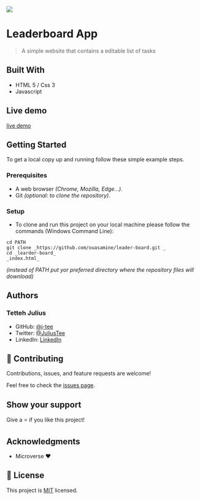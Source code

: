![](https://img.shields.io/badge/Microverse-blueviolet)

# Leaderboard App

> A simple website that contains a editable list of tasks


## Built With

- HTML 5 / Css 3
- Javascript

## Live demo
[live demo](https://j-tee.github.io/leader-board/dist)

## Getting Started

To get a local copy up and running follow these simple example steps.

### Prerequisites

  - A web browser _(Chrome, Mozilla, Edge...)_.
  - Git _(optional: to clone the repository)_.

### Setup

  - To clone and run this project on your local machine please follow the commands (Windows Command Line):
  ```
  cd PATH 
  git clone _https://github.com/ouasamine/leader-board.git _
  cd _learder-board_
  _index.html_ 
  ```
  _(instead of PATH put yor preferred directory where the repository files will download)_


## Authors

### Tetteh Julius
- GitHub: [@j-tee](https://github.com/j-tee)
- Twitter: [@JuliusTee](https://twitter.com/JuliusTee)
- LinkedIn: [LinkedIn](https://www.linkedin.com/in/julius-tetteh-0121ab7b)



## 🤝 Contributing

Contributions, issues, and feature requests are welcome!

Feel free to check the [issues page](../../issues/).

## Show your support

Give a ⭐️ if you like this project!

## Acknowledgments

- Microverse :heart:

## 📝 License

This project is [MIT](./LICENSE) licensed.
